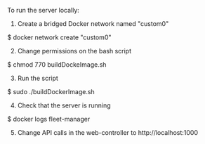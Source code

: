 To run the server locally: 
1. Create a bridged Docker network named "custom0" 

$ docker network create "custom0"

2. Change permissions on the bash script 

$ chmod 770 buildDockeImage.sh 

3. Run the script 

$ sudo ./buildDockerImage.sh

4. Check that the server is running 

$ docker logs fleet-manager

5. Change API calls in the web-controller to http://localhost:1000
